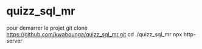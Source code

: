 # quizz_sql_mr

pour demarrer le projet 
git clone https://github.com/kwabounga/quizz_sql_mr.git
cd  ./quizz_sql_mr
npx http-server


